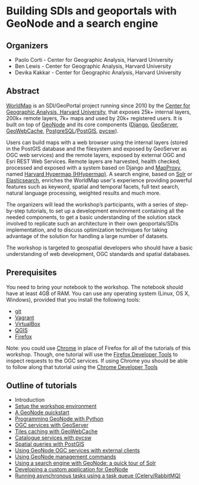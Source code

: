 # Building SDIs and geoportals with GeoNode and a search engine


## Organizers

* Paolo Corti - Center for Geographic Analysis, Harvard University
* Ben Lewis - Center for Geographic Analysis, Harvard University
* Devika Kakkar - Center for Geographic Analysis, Harvard University

## Abstract

[WorldMap](http://worldmap.harvard.edu/) is an SDI/GeoPortal project running since 2010 by the [Center for Geographic Analysis, Harvard University](http://gis.harvard.edu/), that exposes 25k+ internal layers, 200k+ remote layers, 7k+ maps and used by 20k+ registered users. It is built on top of [GeoNode](http://docs.geonode.org/) and its core components ([Django](https://www.djangoproject.com/), [GeoServer](http://geoserver.org/), [GeoWebCache](http://www.geowebcache.org/), [PostgreSQL](https://www.postgresql.org/)/[PostGIS](http://postgis.net/), [pycsw](http://pycsw.org/)).

Users can build maps with a web browser using the internal layers (stored in the PostGIS database and the filesystem and exposed by GeoServer as OGC web services) and the remote layers, exposed by external OGC and Esri REST Web Services. Remote layers are harvested, health checked, processed and exposed with a system based on Django and [MapProxy](https://mapproxy.org/), named [Harvard Hypermap (HHypermap)](https://github.com/cga-harvard/HHypermap). A search engine, based on [Solr](http://lucene.apache.org/solr/) or [Elasticsearch](https://www.elastic.co/products/elasticsearch), enriches the WorldMap user's experience providing powerful features such as keyword, spatial and temporal facets, full text search, natural language processing, weighted results and much more.

The organizers will lead the workshop’s participants, with a series of step-by-step tutorials, to set up a development environment containing all the needed components, to get a basic understanding of the solution stack involved to replicate such an architecture in their own geoportals/SDIs implementation, and to discuss optimization techniques for taking advantage of the solution for handling a large number of datasets.

The workshop is targeted to geospatial developers who should have a basic understanding of web development, OGC standards and spatial databases.

## Prerequisites

You need to bring your notebook to the workshop. The notebook should have at least 4GB of RAM. You can use any operating system (Linux, OS X, Windows), provided that you install the following tools:

* [git](https://git-scm.com/downloads)
* [Vagrant](https://www.vagrantup.com/downloads.html)
* [VirtualBox](https://www.virtualbox.org/wiki/Downloads)
* [QGIS](http://www.qgis.org/en/site/forusers/download.html)
* [Firefox](https://www.mozilla.org/en-US/firefox/new/)

Note: you could use [Chrome](https://www.google.com/chrome/browser/desktop/index.html) in place of Firefox for all of the tutorials of this workshop. Though, one tutorial will use the [Firefox Developer Tools](https://developer.mozilla.org/en-US/docs/Tools/Tools_Toolbox) to inspect requests to the OGC services. If using Chrome you should be able to follow along that tutorial using the [Chrome Developer Tools](https://developer.chrome.com/devtools)

## Outline of tutorials

* Introduction
* [Setup the workshop environment](00_setup_the_workshop_environment.md)
* [A GeoNode quickstart](01_geonode_quickstart.md)
* [Programming GeoNode with Python](02_programming_geonode_with_python.md)
* [OGC services with GeoServer](03_geoserver.md)
* [Tiles caching with GeoWebCache](04_geowebcache.md)
* [Catalogue services with pycsw](05_pycsw.md)
* [Spatial queries with PostGIS](06_postgis.md)
* [Using GeoNode OGC services with external clients](07_ows_integration.md)
* [Using GeoNode management commands](08_geonode_commands.md)
* [Using a search engine with GeoNode: a quick tour of Solr](09_solr.md)
* [Developing a custom application for GeoNode](10_customization.md)
* [Running asynchronous tasks using a task queue (Celery/RabbitMQ)](11_celery.md)
